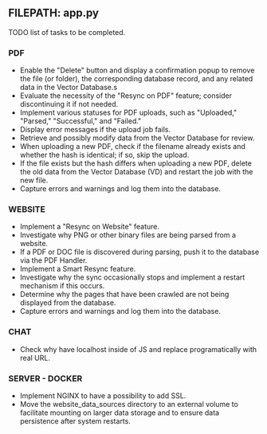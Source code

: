 ## FILEPATH: app.py

TODO list of tasks to be completed.

### PDF

- Enable the "Delete" button and display a confirmation popup to remove the file (or folder), the corresponding database record, and any related data in the Vector Database.s
- Evaluate the necessity of the "Resync on PDF" feature; consider discontinuing it if not needed.
- Implement various statuses for PDF uploads, such as "Uploaded," "Parsed," "Successful," and "Failed."
- Display error messages if the upload job fails.
- Retrieve and possibly modify data from the Vector Database for review.
- When uploading a new PDF, check if the filename already exists and whether the hash is identical; if so, skip the upload.
- If the file exists but the hash differs when uploading a new PDF, delete the old data from the Vector Database (VD) and restart the job with the new file.
- Capture errors and warnings and log them into the database.

### WEBSITE

- Implement a "Resync on Website" feature.
- Investigate why PNG or other binary files are being parsed from a website.
- If a PDF or DOC file is discovered during parsing, push it to the database via the PDF Handler.
- Implement a Smart Resync feature.
- Investigate why the sync occasionally stops and implement a restart mechanism if this occurs.
- Determine why the pages that have been crawled are not being displayed from the database.
- Capture errors and warnings and log them into the database.

### CHAT

- Check why have localhost inside of JS and replace programatically with real URL.

### SERVER - DOCKER

- Implement NGINX to have a possibility to add SSL.
- Move the website_data_sources directory to an external volume to facilitate mounting on larger data storage and to ensure data persistence after system restarts.